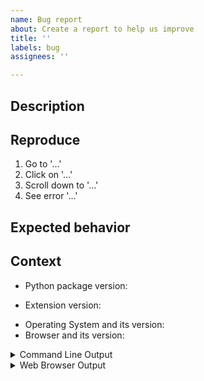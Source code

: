 ```yaml
---
name: Bug report
about: Create a report to help us improve
title: ''
labels: bug
assignees: ''

---
```


<!--
Welcome! Before creating a new issue:
* This is an extension for JupyterLab repository. Unrelated issues will be closed.
* Search for relevant issues
* Check that you have updated both the jupyterlab extension and the python package to the same version
-->

## Description

<!--Describe the bug clearly and concisely. Include screenshots if possible-->

## Reproduce

<!--Describe step-by-step instructions to reproduce the behavior-->

1. Go to '...'
2. Click on '...'
3. Scroll down to '...'
4. See error '...'

## Expected behavior

<!--Describe what you expected to happen-->

## Context

<!--Complete the following for context, and add any other relevant context-->

- Python package version:
<!-- Results of `conda list extension_name` or `pip show extension_name` -->
- Extension version:
<!-- Results of `jupyter labextension list` and `jupyter server extension list` -->
- Operating System and its version: <!-- e.g. Linux Debian 10 -->
- Browser and its version: <!-- e.g. Chrome 86 -->

<details><summary>Command Line Output</summary>
<pre>
Paste the output from your command line running `jupyter lab` here, use `--debug` if possible.
</pre>
</details>

<details><summary>Web Browser Output</summary>
<pre>
Paste the output from your browser web console here.
</pre>
</details>

<!-- 
To open the browser, please refer to the documentation:
Chrome: https://developers.google.com/web/tools/chrome-devtools/open#console
Firefox: https://developer.mozilla.org/en-US/docs/Tools/Web_Console#Opening_the_Web_Console
-->
